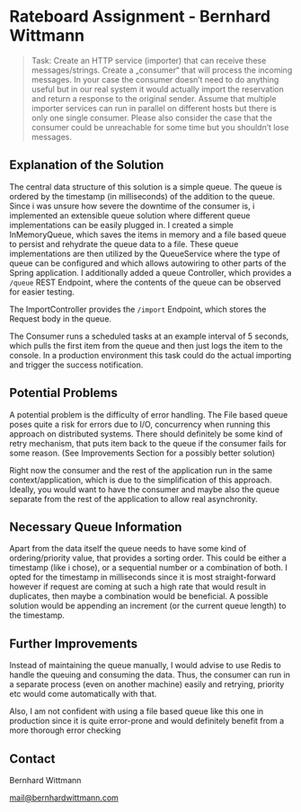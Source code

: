 # Rateboard Assignment - Bernhard Wittmann

> Task: Create an HTTP service (importer) that can receive these messages/strings. Create a „consumer“ that will process the incoming messages. In your case the consumer doesn’t need to do anything useful but in our real system it would actually import the reservation and return a response to the original sender. Assume that multiple importer services can run in parallel on different hosts but there is only one single consumer. Please also consider the case that the consumer could be unreachable for some time but you shouldn’t lose messages.

## Explanation of the Solution

The central data structure of this solution is a simple queue. The queue is ordered by the timestamp (in milliseconds) of the addition to the queue. Since i was unsure how severe the downtime of the consumer is, i implemented an extensible queue solution where different queue implementations can be easily plugged in. I created a simple InMemoryQueue, which saves the items in memory and a file based queue to persist and rehydrate the queue data to a file.
These queue implementations are then utilized by the QueueService where the type of queue can be configured and which allows autowiring to other parts of the Spring application. 
I additionally added a queue Controller, which provides a `/queue` REST Endpoint, where the contents of the queue can be observed for easier testing.

The ImportController provides the `/import` Endpoint, which stores the Request body in the queue. 

The Consumer runs a scheduled tasks at an example interval of 5 seconds, which pulls the first item from the queue and then just logs the item to the console. In a production environment this task could do the actual importing and trigger the success notification.

## Potential Problems

A potential problem is the difficulty of error handling. The File based queue poses quite a risk for errors due to I/O, concurrency when running this approach on distributed systems.
There should definitely be some kind of retry mechanism, that puts item back to the queue if the consumer fails for some reason. (See Improvements Section for a possibly better solution)

Right now the consumer and the rest of the application run in the same context/application, which is due to the simplification of this approach. Ideally, you would want to have the consumer and maybe also the queue separate from the rest of the application to allow real asynchronity. 

## Necessary Queue Information

Apart from the data itself the queue needs to have some kind of ordering/priority value, that provides a sorting order. This could be either a timestamp (like i chose), or a sequential number or a combination of both. I opted for the timestamp in milliseconds since it is most straight-forward however if request are coming at such a high rate that would result in duplicates, then maybe a combination would be beneficial. A possible solution would be appending an increment (or the current queue length) to the timestamp. 

## Further Improvements

Instead of maintaining the queue manually, I would advise to use Redis to handle the queuing and consuming the data. Thus, the consumer can run in a separate process (even on another machine) easily and retrying, priority etc would come automatically with that. 

Also, I am not confident with using a file based queue like this one in production since it is quite error-prone and would definitely benefit from a more thorough error checking

## Contact

Bernhard Wittmann

mail@bernhardwittmann.com
